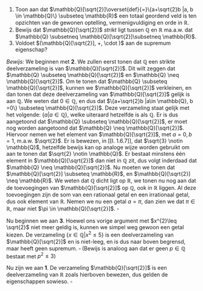 1. Toon aan dat $\mathbb{Q}[\sqrt{2}]\overset{def}{=}\{a+\sqrt{2}b |a, b \in \mathbb{Q}\} \subseteq \mathbb{R}$ een totaal geordend veld is ten opzichten van de gewonen optelling, vermenigvuldiging en orde in $\mathbb{R}$.
2. Bewijs dat $\mathbb{Q}[\sqrt{2}]$ *strikt* ligt tussen $\mathbb{Q}$ en $\mathbb{R}$ ma.a.w. dat $\mathbb{Q} \subsetneq \mathbb{Q}[\sqrt{2}]\subsetneq \mathbb{R}$.
3. Voldoet $(\mathbb{Q}[\sqrt{2}], +, \cdot )$ aan de supremum eigenschap?

*Bewijs:*
We beginnen met **2**.
We zullen eerst tonen dat $\mathbb{Q}$ een strikte deelverzameling is van $\mathbb{Q}[\sqrt{2}]$. Dit wilt zeggen dat $\mathbb{Q} \subseteq \mathbb{Q}[\sqrt{2}]$ en $\mathbb{Q} \neq \mathbb{Q}[\sqrt{2}]$.
Om te tonen dat $\mathbb{Q} \subseteq \mathbb{Q}[\sqrt{2}]$, kunnen we $\mathbb{Q}[\sqrt{2}]$ verkleinen, en dan tonen dat deze deelverzameling van $\mathbb{Q}[\sqrt{2}]$ gelijk is aan $\mathbb{Q}$. We weten dat $0 \in \mathbb{Q}$, en dus dat $\{a+\sqrt{2}b |a\in \mathbb{Q}, b =0\} \subseteq \mathbb{Q}[\sqrt{2}]$. Deze verzameling staat gelijk met het volgende:
$\{a|a \in \mathbb{Q}\}$, welke uiteraard hetzelfde is als $\mathbb{Q}$. Er is dus aangetoond dat $\mathbb{Q} \subseteq \mathbb{Q}[\sqrt{2}]$, er moet nog worden aangetoond dat $\mathbb{Q} \neq \mathbb{Q}[\sqrt{2}]$. Hiervoor nemen we het element van $\mathbb{Q}[\sqrt{2}]$, met $a=0, b=1$, m.a.w. $\sqrt{2}$. Er is bewezen, in [[I. 1.6.7]], dat $\sqrt{3} \notin \mathbb{Q}$, hetzelfde bewijs kan op analoge wijze worden gebruikt om aan te tonen dat $\sqrt{2} \notin \mathbb{Q}$. Er bestaat minstens één element in $\mathbb{Q}[\sqrt{2}]$ dan niet in $\mathbb{Q}$ zit, dus volgt inderdaad dat $\mathbb{Q} \neq \mathbb{Q}[\sqrt{2}]$.
Nu moeten we tonen dat $\mathbb{Q}[\sqrt{2}] \subseteq \mathbb{R}$, en $\mathbb{Q}[\sqrt{2}] \neq \mathbb{R}$.
We weten dat $\mathbb{Q}$ dicht ligt op $\mathbb{R}$, we tonen nu nog aan dat de toevoegingen van $\mathbb{Q}[\sqrt{2}]$ op $\mathbb{Q}$, ook in $\mathbb{R}$ liggen. Al deze toevoegingen zijn de som van een rationaal getal en een irrationaal getal, dus ook element van $\mathbb{R}$. Nemen we nu een getal $a = \pi$, dan zien we dat $\pi \in \mathbb{R}$, maar niet $\pi \in \mathbb{Q}[\sqrt{2}]$.
$\square$

Nu beginnen we aan **3**.
Hoewel ons vorige argument met $x^{2}\leq \sqrt{2}$ niet meer geldig is, kunnen we simpel weg gewoon een getal kiezen. De verzameling $\{x \in \mathbb{Q}|x^{2}\leq 5\}$ is een deelverzameling van $\mathbb{Q}[\sqrt{2}]$ en is niet-leeg, en is dus naar boven begrensd, maar heeft geen supremum.
$\square$
(Bewijs is analoog aan dat er geen $p \in \mathbb{Q}$ bestaat met $p^{2}\leq 3$)

Nu zijn we aan **1**.
De verzameling $\mathbb{Q}[\sqrt{2}]$ is een deelverzameling van $\mathbb{R}$ zoals hierboven bewezen, dus gelden de eigenschappen sowieso.
$\square$